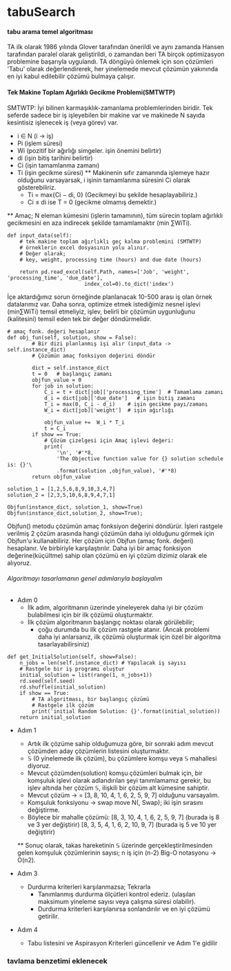 # tabuSearch

#### tabu arama temel algoritması

TA ilk olarak 1986 yılında Glover tarafından önerildi ve aynı zamanda Hansen tarafından paralel olarak geliştirildi, o zamandan beri TA birçok optimizasyon problemine başarıyla uygulandı. TA döngüyü önlemek için son çözümleri 'Tabu' olarak değerlendirerek, her yinelemede mevcut çözümün yakınında en iyi kabul edilebilir çözümü bulmaya çalışır.


#### Tek Makine Toplam Ağırlıklı Gecikme Problemi(SMTWTP)
SMTWTP: İyi bilinen karmaşıklık-zamanlama problemlerinden biridir.
Tek seferde sadece bir iş işleyebilen bir makine var ve makinede N sayıda kesintisiz işlenecek iş (veya görev) var.

- i ∈ N (i -> iş)
- Pi (işlem süresi)
- Wi (pozitif bir ağırlığı simgeler. işin önemini belirtir)
- di (işin bitiş tarihini belirtir)
- Ci (işin tamamlanma zamanı)
- Ti (işin gecikme süresi)
** Makinenin sıfır zamanında işlemeye hazır olduğunu varsayarsak, i işinin tamamlanma süresini Ci olarak gösterebiliriz.
    - Ti = max{Ci − di, 0} (Gecikmeyi bu şekilde hesaplayabiliriz.)
    - Ci ≤ di ise T = 0 (gecikme olmamış demektir.)

** Amaç; N eleman kümesini (işlerin tamamının), tüm sürecin toplam ağırlıklı gecikmesini en aza indirecek şekilde tamamlamaktır (min ∑WiTi).


```
def input_data(self):
    # tek makine toplam ağırlıklı geç kalma problemini (SMTWTP)
    # örneklerin excel dosyasının yolu alınır.
    # Değer olarak;
    # key, weight, processing time (hours) and due date (hours)

    return pd.read_excel(self.Path, names=['Job', 'weight', 'processing_time', 'due_date'],
                         index_col=0).to_dict('index')
```

İçe aktardığımız sorun örneğinde planlanacak 10-500 arası iş olan örnek datalarımız var. Daha sonra, optimize etmek istediğimiz nesnel işlevi (min∑WiTi) temsil etmeliyiz, işlev, belirli bir çözümün uygunluğunu (kalitesini) temsil eden tek bir değer döndürmelidir.


```
# amaç fonk. değeri hesaplanır
def obj_fun(self, solution, show = False):
        # Bir dizi planlanmış işi alır (input_data -> self.instance_dict)
        # Çözümün amaç fonksiyon değerini döndür

        dict = self.instance_dict
        t = 0   # başlangıç zamanı
        objfun_value = 0
        for job in solution:
            C_i = t + dict[job]['processing_time']  # Tamamlama zamanı
            d_i = dict[job]['due_date']   # işin bitiş zamanı
            T_i = max(0, C_i - d_i)    # işin gecikme payı/zamanı
            W_i = dict[job]['weight']  # işin ağırlığı

            objfun_value +=  W_i * T_i
            t = C_i
        if show == True:
            # Çözüm çizelgesi için Amaç işlevi değeri:
            print(
                '\n', '#'*8,
                'The Objective function value for {} solution schedule is: {}'\
                .format(solution ,objfun_value), '#'*8)
        return objfun_value
```
```
solution_1 = [1,2,5,6,8,9,10,3,4,7]
solution_2 = [2,3,5,10,6,8,9,4,7,1]

Objfun(instance_dict, solution_1, show=True)
Objfun(instance_dict,solution_2, show=True);
```

Objfun() metodu çözümün amaç fonksiyon değerini döndürür. İşleri rastgele verilmiş 2 çözüm arasında hangi çözümün daha iyi olduğunu görmek için Objfun'u kullanabiliriz. Her çözüm için Objfun (amaç fonk. değeri) hesaplanır. Ve birbiriyle karşılaştırılır. Daha iyi bir amaç fonksiyon değerine(küçültme) sahip olan çözümü en iyi çözüm dizimiz olarak ele alıyoruz.


###### Algoritmayı tasarlamanın genel adımlarıyla başlayalım
- Adım 0
    - İlk adım, algoritmanın üzerinde yineleyerek daha iyi bir çözüm bulabilmesi için bir ilk çözümü oluşturmaktır.
    - İlk çözüm algoritmanın başlangıç noktası olarak görülebilir;
        - çoğu durumda bu ilk çözüm rastgele atanır. (Ancak problemi daha iyi anlarsanız, ilk çözümü oluşturmak için özel bir algoritma tasarlayabilirsiniz)

```
def get_InitialSolution(self, show=False):
    n_jobs = len(self.instance_dict) # Yapılacak iş sayısı
    # Rastgele bir iş programı oluştur
    initial_solution = list(range(1, n_jobs+1))
    rd.seed(self.seed)
    rd.shuffle(initial_solution)
    if show == True:
        # TA algoritması, bir başlangıç çözümü
        # Rastgele ilk çözüm
        print('initial Random Solution: {}'.format(initial_solution))
    return initial_solution
```

- Adım 1
    - Artık ilk çözüme sahip olduğumuza göre, bir sonraki adım mevcut çözümden aday çözümlerin listesini oluşturmaktır.
    - 𝕊 (0 yinelemede ilk çözüm), bu çözümlere komşu veya 𝕊 mahallesi diyoruz.
    - Mevcut çözümden(solution)  komşu çözümleri bulmak için, bir komşuluk işlevi olarak adlandırılan şeyi tanımlamamız gerekir, bu işlev altında her çözüm 𝕊, ilişkili bir çözüm alt kümesine sahiptir.
    - Mevcut çözüm -> = [3, 8, 10, 4, 1, 6, 2, 5, 9, 7] olduğunu varsayalım.
    - Komşuluk fonksiyonu -> swap move N(, Swap); iki işin sırasını değiştirme.
    - Böylece bir mahalle çözümü:
        [8, 3, 10, 4, 1, 6, 2, 5, 9, 7] (burada iş 8 ve 3 yer değiştirir)
        [8, 3, 5, 4, 1, 6, 2, 10, 9, 7] (burada iş 5 ve 10 yer değiştirir)

  ** Sonuç olarak, takas hareketinin 𝕊 üzerinde gerçekleştirilmesinden gelen komşuluk
      çözümlerinin sayısı; n iş için (n-2) Big-O notasyonu -> O(n2).
- Adım 3
    - Durdurma kriterleri karşılanmazsa; Tekrarla
        - Tanımlanmış durdurma ölçütleri kontrol ederiz. (ulaşılan maksimum yineleme sayısı veya çalışma süresi olabilir).
        - Durdurma kriterleri karşılanırsa sonlandırılır ve en iyi çözümü getirilir.

- Adım 4
    - Tabu listesini ve Aspirasyon Kriterleri güncellenir ve Adım 1'e gidilir

### tavlama benzetimi eklenecek ###


